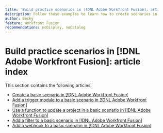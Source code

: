```yaml
---
title: 'Build practice scenarios in [!DNL Adobe Workfront Fusion]: article index'
description: Follow these examples to learn how to create scenarios in Adobe Workfront Fusion
author: Becky
feature: Workfront Fusion
recommendations: noDisplay, noCatalog
---
```


# Build practice scenarios in [!DNL Adobe Workfront Fusion]: article index

This section contains the following articles:

* [Create a basic scenario in [!DNL Adobe Workfront Fusion]](/help/workfront-fusion/build-practice-scenarios/create-basic-scenario.md)
* [Add a trigger module to a basic scenario in [!DNL Adobe Workfront Fusion]](/help/workfront-fusion/build-practice-scenarios/add-trigger-to-basic-scenario.md)
* [Use a function to update a project in a basic scenario in [!DNL Adobe Workfront Fusion]](/help/workfront-fusion/build-practice-scenarios/use-function-to-build-practice-scenario.md)
* [Add a filter to a basic scenario in [!DNL Adobe Workfront Fusion]](/help/workfront-fusion/build-practice-scenarios/add-filter-basic-scenario.md)
* [Add a webhook to a basic scenario in [!DNL Adobe Workfront Fusion]](/help/workfront-fusion/build-practice-scenarios/add-a-webhook-to-basic-scenario.md)
